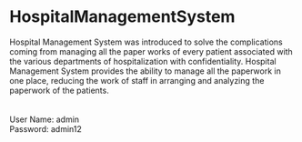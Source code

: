 # HospitalManagementSystem
Hospital Management System was introduced to solve the complications coming from managing all the paper works of every patient associated with the various departments of hospitalization with confidentiality. Hospital Management System provides the ability to manage all the paperwork in one place, reducing the work of staff in arranging and analyzing the paperwork of the patients.
<br><br><br>	User Name: admin<br>
	Password: admin12
